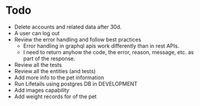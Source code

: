 
# Todo

- Delete accounts and related data after 30d.
- A user can log out
- Review the error handling and follow best practices
  - Error handling in graphql apis work differently than in rest APIs.
  - I need to return anyhow the code, the error, reason, message, etc. as part of the response.
- Review all the tests
- Review all the entities (and tests)
- Add more info to the pet information
- Run Lifetails using postgres DB in DEVELOPMENT
- Add images capability
- Add weight records for of the pet
